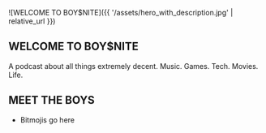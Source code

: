 ![WELCOME TO BOY$NITE]({{ '/assets/hero_with_description.jpg' | relative_url }})

## WELCOME TO BOY$NITE
A podcast about all things extremely decent. Music. Games. Tech. Movies. Life.

## MEET THE BOYS
- Bitmojis go here
